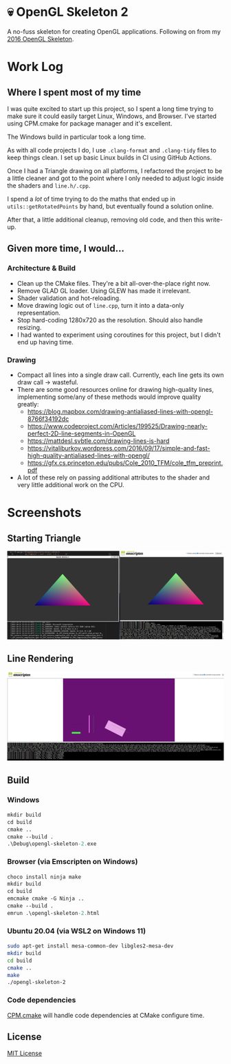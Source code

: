 # 💀 OpenGL Skeleton 2

A no-fuss skeleton for creating OpenGL applications. Following on from my [2016 OpenGL Skeleton](https://github.com/zach2good/opengl-skeleton).

# Work Log

## Where I spent most of my time

I was quite excited to start up this project, so I spent a long time trying to make sure it could easily target Linux, Windows, and Browser. I've started using CPM.cmake for package manager and it's excellent.

The Windows build in particular took a long time.

As with all code projects I do, I use `.clang-format` and `.clang-tidy` files to keep things clean. I set up basic Linux builds in CI using GitHub Actions.

Once I had a Triangle drawing on all platforms, I refactored the project to be a little cleaner and got to the point where I only needed to adjust logic inside the shaders and `line.h/.cpp`.

I spend a _lot_ of time trying to do the maths that ended up in `utils::getRotatedPoints` by hand, but eventually found a solution online.

After that, a little additional cleanup, removing old code, and then this write-up.

## Given more time, I would...

### Architecture & Build

- Clean up the CMake files. They're a bit all-over-the-place right now.
- Remove GLAD GL loader. Using GLEW has made it irrelevant.
- Shader validation and hot-reloading.
- Move drawing logic out of `line.cpp`, turn it into a data-only representation.
- Stop hard-coding 1280x720 as the resolution. Should also handle resizing.
- I had wanted to experiment using coroutines for this project, but I didn't end up having time.

### Drawing

- Compact all lines into a single draw call. Currently, each line gets its own draw call -> wasteful.
- There are some good resources online for drawing high-quality lines, implementing some/any of these methods would improve quality greatly:
  - https://blog.mapbox.com/drawing-antialiased-lines-with-opengl-8766f34192dc
  - https://www.codeproject.com/Articles/199525/Drawing-nearly-perfect-2D-line-segments-in-OpenGL
  - https://mattdesl.svbtle.com/drawing-lines-is-hard
  - https://vitaliburkov.wordpress.com/2016/09/17/simple-and-fast-high-quality-antialiased-lines-with-opengl/
  - https://gfx.cs.princeton.edu/pubs/Cole_2010_TFM/cole_tfm_preprint.pdf
- A lot of these rely on passing additional attributes to the shader and very little additional work on the CPU.

# Screenshots

## Starting Triangle
![](img/em_triangle.png)

## Line Rendering
![](img/em_lines.png)

## Build

### Windows

```ps
mkdir build
cd build
cmake ..
cmake --build .
.\Debug\opengl-skeleton-2.exe
```

### Browser (via Emscripten on Windows)

```ps
choco install ninja make
mkdir build
cd build
emcmake cmake -G Ninja ..
cmake --build .
emrun .\opengl-skeleton-2.html
```
### Ubuntu 20.04 (via WSL2 on Windows 11)

```bash
sudo apt-get install mesa-common-dev libgles2-mesa-dev
mkdir build
cd build
cmake ..
make
./opengl-skeleton-2
```

### Code dependencies

[CPM.cmake](https://github.com/cpm-cmake/CPM.cmake/tree/v0.34.0) will handle code dependencies at CMake configure time.

## License

[MIT License](LICENSE)
